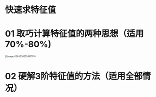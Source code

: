 # 快速求特征值



# 01 取巧计算特征值的两种思想（适用 70%-80%)

<img src="https://cvp.oss-cn-shanghai.aliyuncs.com/picgo/202403031349388.png" alt="image-20240303134917774" style="zoom:50%;" />



# 02 硬解3阶特征值的方法（适用全部情况）

